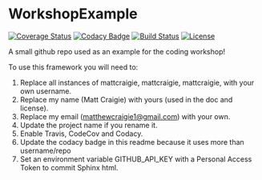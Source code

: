 # WorkshopExample

[![Coverage Status](https://codecov.io/gh/mattcraigie/WorkshopExample/branch/master/graph/badge.svg)](https://codecov.io/gh/mattcraigie/WorkshopExample)
[![Codacy Badge](https://api.codacy.com/project/badge/Grade/9f1907a418a842caad9746dc542d0f1f)](https://www.codacy.com/app/mattcraigie/WorkshopExample?utm_source=github.com&amp;utm_medium=referral&amp;utm_content=mattcraigie/WorkshopExample&amp;utm_campaign=Badge_Grade)
[![Build Status](https://img.shields.io/travis/mattcraigie/WorkshopExample.svg)](https://travis-ci.org/mattcraigie/WorkshopExample)
[![License](http://img.shields.io/badge/license-MIT-blue.svg?style=flat)](https://github.com/mattcraigie/abc/WorkshopExample/master/LICENSE)

A small github repo used as an example for the coding workshop!

To use this framework you will need to:

1. Replace all instances of mattcraigie, mattcraigie, mattcraigie, with your own username.
2. Replace my name (Matt Craigie) with yours (used in the doc and license).
3. Replace my email (matthewcraigie1@gmail.com) with your own.
3. Update the project name if you rename it.
4. Enable Travis, CodeCov and Codacy.
5. Update the codacy badge in this readme because it uses more than username/repo
6. Set an environment variable GITHUB_API_KEY with a Personal Access Token to commit Sphinx html.